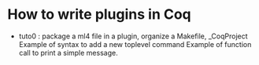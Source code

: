How to write plugins in Coq
===========================

  * tuto0 : package a ml4 file in a plugin, organize a Makefile, _CoqProject
    Example of syntax to add a new toplevel command
    Example of function call to print a simple message.

